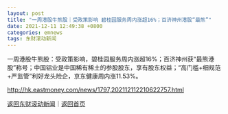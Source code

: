 ```yaml
---
layout: post
title: "一周港股牛熊股｜受政策影响 碧桂园服务周内涨超16%；百济神州港股“最熊”"
date: 2021-12-11 12:49:38 +0800
categories: emnews
tags: 东财滚动新闻
---
```


一周港股牛熊股：受政策影响，碧桂园服务周内涨超16%；百济神州获“最熊港股”称号；中国铝业是中国稀有稀土的参股股东，享有股东权益；“高门槛+细规范+严监管”利好龙头险企，京东健康周内涨11.53%。

<http://hk.eastmoney.com/news/1797,202112112210622757.html>

[返回东财滚动新闻](//finews.withounder.com/emnews/)｜[返回首页](//finews.withounder.com/)
